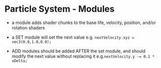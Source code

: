 # Particle System - Modules

- a module adds shader chunks to the base life, velocity, position, and/or rotation shaders

- a SET module will set the next value
  e.g. `nextVelocity.xyz = vec3(0.0,1.0,0.0);`

- ADD modules should be added AFTER the set module, and should modify the next value without replacing it
  e.g.`nextVelocity.y -= 0.1 * uDelta;`
